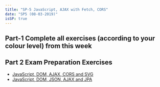 ```yaml
---
title: "SP-5 JavaScript, AJAX with Fetch, CORS"
date: "SP5 (08-03-2019)"
isSP: true
---
```

## Part-1 Complete all exercises (according to your colour level) from this week

<!--PeriodExercises period2/week3 PeriodExercises--> 

## Part 2 Exam Preparation Exercises
<!--BEGIN exam-prep ##-->
- [JavaScript, DOM, AJAX, CORS and SVG](https://docs.google.com/document/d/1D8tOu2ZhUs3aHUgWA-q9Xr0CmwjFBZT4KE9qYqyyeTg/edit?usp=sharing)
- [JavaScript, DOM, JSON, AJAX and JPA](https://docs.google.com/document/d/1n7WkTOltfLk42k5sBL0SbyomsZdbOGyTPkpJ0UU0a8s/edit?usp=sharing)
<!--END exam-prep ##-->